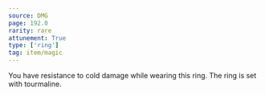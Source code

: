 ```yaml
---
source: DMG
page: 192.0
rarity: rare
attunement: True
type: ['ring']
tag: item/magic
---
```


You have resistance to cold damage while wearing this ring. The ring is set with tourmaline.


